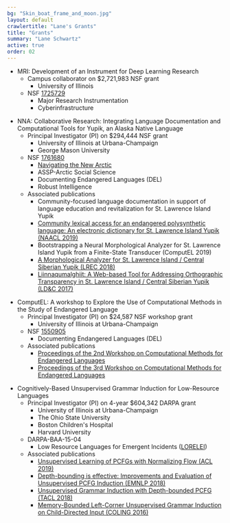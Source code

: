 ```yaml
---
bg: "Skin_boat_frame_and_moon.jpg"
layout: default
crawlertitle: "Lane's Grants"
title: "Grants"
summary: "Lane Schwartz"
active: true
order: 02
---
```



* MRI: Development of an Instrument for Deep Learning Research
  * Campus collaborator on $2,721,983 NSF grant
    * University of Illinois
  * NSF [1725729](https://www.nsf.gov/awardsearch/showAward?AWD_ID=1725729)
    * Major Research Instrumentation
    * Cyberinfrastructure

<div></div>

* NNA: Collaborative Research: Integrating Language Documentation and Computational Tools for Yupik, an Alaska Native Language
  * Principal Investigator (PI) on $294,444 NSF grant
    * University of Illinois at Urbana-Champaign
    * George Mason University
  * NSF [1761680](https://www.nsf.gov/awardsearch/showAward?AWD_ID=1761680)
    * [Navigating the New Arctic](https://www.nsf.gov/news/special_reports/big_ideas/arctic.jsp)
    * ASSP-Arctic Social Science
    * Documenting Endangered Languages (DEL)
    * Robust Intelligence
  * Associated publications
    * Community-focused language documentation in support of language education and revitalization for St. Lawrence Island Yupik
    * [Community lexical access for an endangered polysynthetic language: An electronic dictionary for St. Lawrence Island Yupik (NAACL 2019)](https://www.aclweb.org/anthology/N19-4021.pdf)
    * Bootstrapping a Neural Morphological Analyzer for St. Lawrence Island Yupik from a Finite-State Transducer (ComputEL 2019)
    * [A Morphological Analyzer for St. Lawrence Island / Central Siberian Yupik (LREC 2018)](http://127.0.0.1:4000/lanes/papers/lrec18.pdf)
    * [Liinnaqumalghiit: A Web-based Tool for Addressing Orthographic Transparency in St. Lawrence Island / Central Siberian Yupik (LD&C 2017)](https://scholarspace.manoa.hawaii.edu/handle/10125/24736)

<div></div>

* ComputEL: A workshop to Explore the Use of Computational Methods in the Study of Endangered Language
  * Principal Investigator (PI) on $24,587 NSF workshop grant
    * University of Illinois at Urbana-Champaign
  * NSF [1550905](https://www.nsf.gov/awardsearch/showAward?AWD_ID=1550905)
    * Documenting Endangered Languages (DEL)
  * Associated publications
    * [Proceedings of the 2nd Workshop on Computational Methods for Endangered Languages](https://www.aclweb.org/anthology/events/ws-2017/#w17-01)
    * [Proceedings of the 3rd Workshop on Computational Methods for Endangered Languages](https://computel-workshop.org/wp-content/uploads/2019/02/CEL3_book_papers_draft.pdf)


<div></div>

* Cognitively-Based Unsupervised Grammar Induction for Low-Resource Languages
  * Principal Investigator (PI) on 4-year $604,342 DARPA grant
    * University of Illinois at Urbana-Champaign
    * The Ohio State University
    * Boston Children's Hospital
    * Harvard University
  * DARPA-BAA-15-04
    * Low Resource Languages for Emergent Incidents ([LORELEI](https://www.darpa.mil/program/low-resource-languages-for-emergent-incidents))
  * Associated publications
    * [Unsupervised Learning of PCFGs with Normalizing Flow (ACL 2019)](https://www.aclweb.org/anthology/P19-1234)
    * [Depth-bounding is effective: Improvements and Evaluation of Unsupervised PCFG Induction (EMNLP 2018)](http://aclweb.org/anthology/D18-1292)
    * [Unsupervised Grammar Induction with Depth-bounded PCFG (TACL 2018)](https://www.aclweb.org/anthology/Q18-1016.pdf)
    * [Memory-Bounded Left-Corner Unsupervised Grammar Induction on Child-Directed Input (COLING 2016)](http://aclweb.org/anthology/C16-1092)
